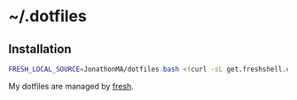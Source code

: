 # ~/.dotfiles

## Installation

``` sh
FRESH_LOCAL_SOURCE=JonathonMA/dotfiles bash <(curl -sL get.freshshell.com)
```

My dotfiles are managed by [fresh].

[fresh]: http://freshshell.com
